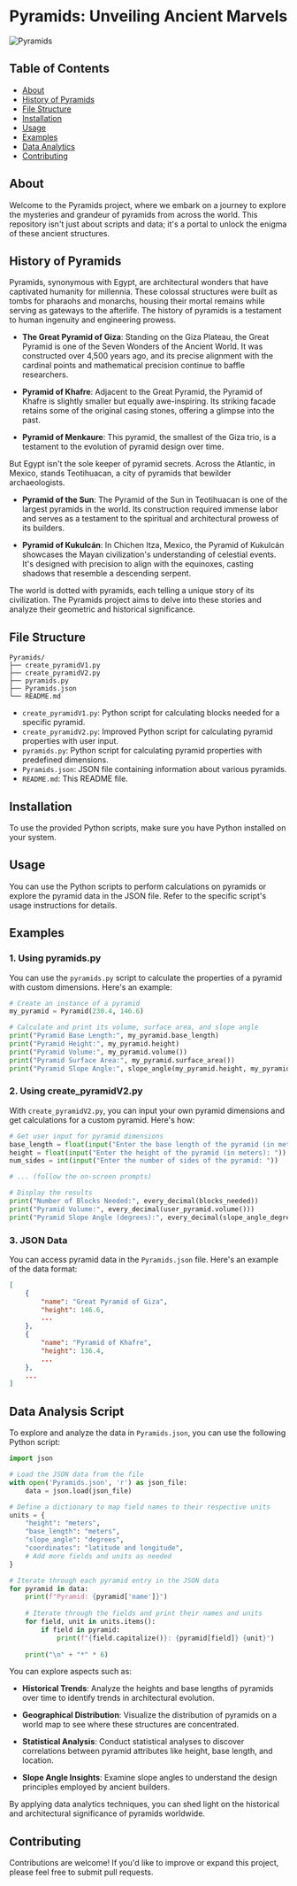 # Pyramids: Unveiling Ancient Marvels

![Pyramids](https://img.shields.io/badge/Pyramids-Exploration-brightgreen)

## Table of Contents

- [About](#about)
- [History of Pyramids](#history-of-pyramids)
- [File Structure](#file-structure)
- [Installation](#installation)
- [Usage](#usage)
- [Examples](#examples)
- [Data Analytics](#data-analytics)
- [Contributing](#contributing)

## About

Welcome to the Pyramids project, where we embark on a journey to explore the mysteries and grandeur of pyramids from across the world. This repository isn't just about scripts and data; it's a portal to unlock the enigma of these ancient structures.

## History of Pyramids


Pyramids, synonymous with Egypt, are architectural wonders that have captivated humanity for millennia. These colossal structures were built as tombs for pharaohs and monarchs, housing their mortal remains while serving as gateways to the afterlife. The history of pyramids is a testament to human ingenuity and engineering prowess.

- **The Great Pyramid of Giza**: Standing on the Giza Plateau, the Great Pyramid is one of the Seven Wonders of the Ancient World. It was constructed over 4,500 years ago, and its precise alignment with the cardinal points and mathematical precision continue to baffle researchers.

- **Pyramid of Khafre**: Adjacent to the Great Pyramid, the Pyramid of Khafre is slightly smaller but equally awe-inspiring. Its striking facade retains some of the original casing stones, offering a glimpse into the past.

- **Pyramid of Menkaure**: This pyramid, the smallest of the Giza trio, is a testament to the evolution of pyramid design over time.

But Egypt isn't the sole keeper of pyramid secrets. Across the Atlantic, in Mexico, stands Teotihuacan, a city of pyramids that bewilder archaeologists.

- **Pyramid of the Sun**: The Pyramid of the Sun in Teotihuacan is one of the largest pyramids in the world. Its construction required immense labor and serves as a testament to the spiritual and architectural prowess of its builders.

- **Pyramid of Kukulcán**: In Chichen Itza, Mexico, the Pyramid of Kukulcán showcases the Mayan civilization's understanding of celestial events. It's designed with precision to align with the equinoxes, casting shadows that resemble a descending serpent.

The world is dotted with pyramids, each telling a unique story of its civilization. The Pyramids project aims to delve into these stories and analyze their geometric and historical significance.

## File Structure

```plaintext
Pyramids/
├── create_pyramidV1.py
├── create_pyramidV2.py
├── pyramids.py
├── Pyramids.json
└── README.md
```

- `create_pyramidV1.py`: Python script for calculating blocks needed for a specific pyramid.
- `create_pyramidV2.py`: Improved Python script for calculating pyramid properties with user input.
- `pyramids.py`: Python script for calculating pyramid properties with predefined dimensions.
- `Pyramids.json`: JSON file containing information about various pyramids.
- `README.md`: This README file.

## Installation

To use the provided Python scripts, make sure you have Python installed on your system.

## Usage

You can use the Python scripts to perform calculations on pyramids or explore the pyramid data in the JSON file. Refer to the specific script's usage instructions for details.

## Examples

### 1. Using pyramids.py

You can use the `pyramids.py` script to calculate the properties of a pyramid with custom dimensions. Here's an example:

```python
# Create an instance of a pyramid
my_pyramid = Pyramid(230.4, 146.6)

# Calculate and print its volume, surface area, and slope angle
print("Pyramid Base Length:", my_pyramid.base_length)
print("Pyramid Height:", my_pyramid.height)
print("Pyramid Volume:", my_pyramid.volume())
print("Pyramid Surface Area:", my_pyramid.surface_area())
print("Pyramid Slope Angle:", slope_angle(my_pyramid.height, my_pyramid.base_length))
```

### 2. Using create_pyramidV2.py

With `create_pyramidV2.py`, you can input your own pyramid dimensions and get calculations for a custom pyramid. Here's how:

```python
# Get user input for pyramid dimensions
base_length = float(input("Enter the base length of the pyramid (in meters): "))
height = float(input("Enter the height of the pyramid (in meters): "))
num_sides = int(input("Enter the number of sides of the pyramid: "))

# ... (follow the on-screen prompts)

# Display the results
print("Number of Blocks Needed:", every_decimal(blocks_needed))
print("Pyramid Volume:", every_decimal(user_pyramid.volume()))
print("Pyramid Slope Angle (degrees):", every_decimal(slope_angle_degrees))
```

### 3. JSON Data

You can access pyramid data in the `Pyramids.json` file. Here's an example of the data format:

```json
[
    {
        "name": "Great Pyramid of Giza",
        "height": 146.6,
        ...
    },
    {
        "name": "Pyramid of Khafre",
        "height": 136.4,
        ...
    },
    ...
]
```

## Data Analysis Script

To explore and analyze the data in `Pyramids.json`, you can use the following Python script:

```python
import json

# Load the JSON data from the file
with open('Pyramids.json', 'r') as json_file:
    data = json.load(json_file)

# Define a dictionary to map field names to their respective units
units = {
    "height": "meters",
    "base_length": "meters",
    "slope_angle": "degrees",
    "coordinates": "latitude and longitude",
    # Add more fields and units as needed
}

# Iterate through each pyramid entry in the JSON data
for pyramid in data:
    print(f"Pyramid: {pyramid['name']}")
    
    # Iterate through the fields and print their names and units
    for field, unit in units.items():
        if field in pyramid:
            print(f"{field.capitalize()}: {pyramid[field]} {unit}")
    
    print("\n" + "*" * 6)
```


You can explore aspects such as:

- **Historical Trends**: Analyze the heights and base lengths of pyramids over time to identify trends in architectural evolution.

- **Geographical Distribution**: Visualize the distribution of pyramids on a world map to see where these structures are concentrated.

- **Statistical Analysis**: Conduct statistical analyses to discover correlations between pyramid attributes like height, base length, and location.

- **Slope Angle Insights**: Examine slope angles to understand the design principles employed by ancient builders.

By applying data analytics techniques, you can shed light on the historical and architectural significance of pyramids worldwide.

## Contributing

Contributions are welcome! If you'd like to improve or expand this project, please feel free to submit pull requests.

